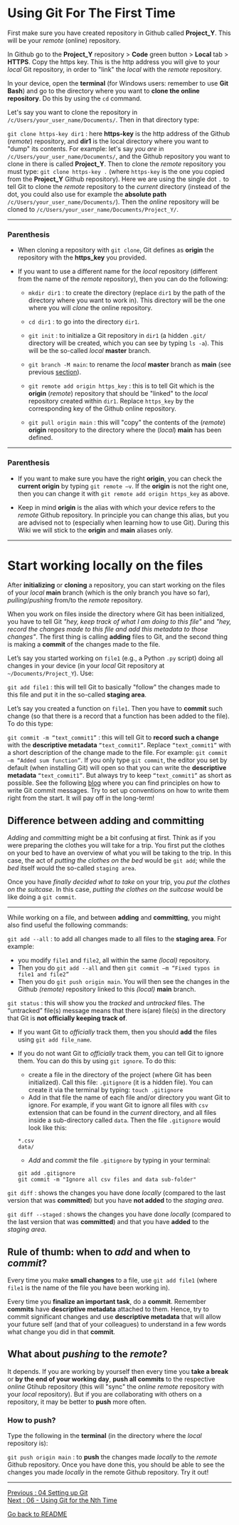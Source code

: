 # Using Git For The First Time

First make sure you have created repository in Github called **Project_Y**. This will be your *remote* (online) repository.

In Github go to the **Project_Y** repository > **Code** green button > **Local** tab > **HTTPS**. Copy the https key. This is the http address you will give to your *local* Git repository, in order to "link" the *local* with the *remote* repository.

In your device, open the **terminal** (for Windows users: remember to use **Git Bash**) and go to the directory where you want to **clone the online repository**. Do this by using the `cd` command.

Let's say you want to clone the repository in `/c/Users/your_user_name/Documents/`. Then in that directory type:

`git clone https-key dir1` : here **https-key** is the http address of the Github (*remote*) repository, and **dir1** is the local directory where you want to "dump" its contents.
   For example: let's say *you are* in `/c/Users/your_user_name/Documents/`, and the Github repository you want to clone in there is called **Project_Y**. Then to clone the *remote* repository you must type: `git clone https-key .` (where `https-key` is the one you copied from the **Project_Y** Github repository). Here we are using the single dot `.` to tell Git to clone the *remote* repository to the *current* directory (instead of the dot, you could also use for example the **absolute path** `/c/Users/your_user_name/Documents/`). Then the *online* repository will be cloned to `/c/Users/your_user_name/Documents/Project_Y/`.

______________________
### Parenthesis

- When cloning a repository with `git clone`, Git defines as **origin** the repository with the **https_key** you provided. 

- If you want to use a different name for the *local* repository (different from the name of the *remote* repository), then you can do the following:

   * `mkdir dir1` : to create the directory (replace `dir1` by the path of the directory where you want to work in). This directory will be the one where you will *clone* the online repository.

   * `cd dir1` : to go into the directory `dir1`.  

   * `git init` : to initialize a Git repository in `dir1` (a hidden `.git/` directory will be created, which you can see by typing `ls -a`). This will be the so-called *local* **master** branch.  

   * `git branch -M main`: to rename the *local* **master** branch as **main** (see previous [section](https://github.com/HeatherAn/recommended-coding-practices/blob/main/04-Setting-Up-Git.md#change-master-to-main-in-github-for-now)).

   * `git remote add origin https_key` : this is to tell Git which is the **origin** (*remote*) repository that should be "linked" to the *local* repository created within `dir1`. Replace `https_key` by the corresponding key of the Github online repository.

   * `git pull origin main` : this will "copy" the contents of the (*remote*) **origin** repository to the directory where the (*local*) **main** has been defined.

__________________________
### Parenthesis

- If you want to make sure you have the right **origin**, you can check the **current origin** by typing `git remote –v`. If the **origin** is not the right one, then you can change it with `git remote add origin https_key` as above.

- Keep in mind **origin** is the alias with which your device refers to the *remote* Github repository. In principle you can change this alias, but you are advised not to (especially when learning how to use Git). During this Wiki we will stick to the **origin** and **main** aliases only. 
__________________________

# Start working locally on the files

After **initializing** or **cloning** a repository, you can start working on the files of your *local* **main** branch (which is the only branch you have so far), *pulling*/*pushing* from/to the *remote* repository. 

When you work on files inside the directory where Git has been initialized, you have to tell Git *"hey, keep track of what I am doing to this file"* and *"hey, record the changes made to this file and add this metadata to those changes"*. The first thing is calling **adding** files to Git, and the second thing is making a **commit** of the changes made to the file. 
 
Let’s say you started working on `file1` (e.g., a Python `.py` script) doing all changes in your device (in your *local* Git repository at `~/Documents/Project_Y`). Use:

`git add file1` : this will tell Git to basically "follow" the changes made to this file and put it in the so-called **staging area**. 

Let’s say you created a function on `file1`. Then you have to **commit** such change (so that there is a record that a function has been added to the file). To do this type:

`git commit -m “text_commit1”` : this will tell Git to **record such a change** with the **descriptive metadata** `“text_commit1”`. Replace `“text_commit1”` with a short description of the change made to the file. For example: `git commit –m “Added sum function”`. If you only type `git commit`, the editor you set by default (when installing Git) will open so that you can write the **descriptive metadata** `“text_commit1”`. But always try to keep `“text_commit1”` as short as possible. See the following [blog](https://chris.beams.io/posts/git-commit/) where you can find principles on how to write Git commit messages. Try to set up conventions on how to write them right from the start. It will pay off in the long-term!

## Difference between adding and committing

*Adding* and *committing* might be a bit confusing at first. Think as if you were preparing the clothes you will take for a trip. You first put the clothes on your bed to have an overview of what you will be taking to the trip. In this case, the act of *putting the clothes on the bed* would be `git add`; while the *bed* itself would the so-called `staging area`. 

Once you have *finally decided what to take* on your trip, you *put the clothes on the suitcase*. In this case, *putting the clothes on the suitcase* would be like doing a `git commit`.

___________________________________


While working on a file, and between **adding** and **committing**, you might also find useful the following commands:

`git add --all` : to add all changes made to all files to the **staging area**. For example: 
   - you modify `file1` and `file2`, all within the same *(local)* repository. 
   - Then you do `git add --all` and then `git commit –m “Fixed typos in file1 and file2”`
   - Then you do `git push origin main`. You will then see the changes in the Github *(remote)* repository linked to this *(local)* **main** branch.

`git status` : this will show you the *tracked* and *untracked* files. The “untracked” file(s) message means that there is(are) file(s) in the directory that Git is **not officially keeping track of**.  
   - If you want Git to *officially* track them, then you should **add** the files using `git add file_name`.  
   - If you do not want Git to *officially* track them, you can tell Git to ignore them. You can do this by using `git ignore`. To do this:   
      - create a file in the directory of the project (where Git has been initialized). Call this file: `.gitignore` (it is a hidden file). You can create it via the terminal by typing: `touch .gitignore`    
      - Add in that file the name of each file and/or directory you want Git to ignore. For example, if you want Git to ignore all files with `csv` extension that can be found in the *current* directory, and all files inside a sub-directory called `data`. Then the file `.gitignore` would look like this:
      
      ```
      *.csv  
      data/
      ```  
      - *Add* and *commit* the file `.gitignore` by typing in your terminal:  
      ```
      git add .gitignore
      git commit -m "Ignore all csv files and data sub-folder"
      ```   

`git diff` : shows the changes you have done *locally* (compared to the last version that was **committed**) but you have **not added** to the *staging area*.

`git diff --staged` : shows the changes you have done *locally* (compared to the last version that was **committed**) and that you have **added** to the *staging area*.

## Rule of thumb: when to *add* and when to *commit*?

Every time you make **small changes** to a file, use `git add file1` (where `file1` is the name of the file you have been working in). 

Every time you **finalize an important task**, do a **commit**. Remember **commits** have **descriptive metadata** attached to them. Hence, try to commit significant changes and use **descriptive metadata** that will allow your future self (and that of your colleagues) to understand in a few words what change you did in that **commit**. 

## What about *pushing* to the *remote*?

It depends. If you are working by yourself then every time you **take a break** or **by the end of your working day**, **push all commits** to the respective *online* Gtihub repository (this will "sync" the *online remote* repository with your *local* repository). But if you are collaborating with others on a repository, it may be better to **push** more often. 

### How to push?

Type the following in the **terminal** (in the directory where the *local* repository is):

`git push origin main` : to **push** the changes made *locally* to the *remote* Github repository. Once you have done this, you should be able to see the changes you made *locally* in the remote Github repository. Try it out!


________________________

[Previous : 04 Setting up Git](https://github.com/HeatherAn/recommended-coding-practices/blob/main/04-Setting-Up-Git.md)  
[Next : 06 - Using Git for the Nth Time](https://github.com/HeatherAn/recommended-coding-practices/blob/main/06-Using-Git-For-The-Nth-Time)

[Go back to README](https://github.com/HeatherAn/recommended-coding-practices#readme)